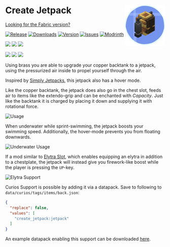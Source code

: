 [KOTLIN_FORGE]: https://www.curseforge.com/minecraft/mc-mods/kotlin-for-forge
[KOTLIN_FABRIC]: https://www.curseforge.com/minecraft/mc-mods/fabric-language-kotlin
[CREATE_FORGE]: https://www.curseforge.com/minecraft/mc-mods/create
[CREATE_FABRIC]: https://www.curseforge.com/minecraft/mc-mods/create-fabric
[ISSUES]: https://github.com/PssbleTrngle/CreateJetpack/issues
[DOWNLOAD]: https://www.curseforge.com/minecraft/mc-mods/create-jetpack/files
[CURSEFORGE]: https://www.curseforge.com/minecraft/mc-mods/create-jetpack
[MODRINTH]: https://modrinth.com/mod/create-jetpack

# Create Jetpack <!-- modrinth_exclude.start --> <img src="https://raw.githubusercontent.com/PssbleTrngle/CreateJetpack/1.19.x/src/main/resources/assets/create_jetpack/icon.png" align="right" height="128" />

[Looking for the Fabric version?](https://github.com/PssbleTrngle/CreateJetpack-Fabric)

[![Release](https://img.shields.io/github/v/release/PssbleTrngle/CreateJetpack?label=Version&sort=semver)][DOWNLOAD]
[![Downloads](https://cf.way2muchnoise.eu/full_655608_downloads.svg)][CURSEFORGE]
[![Version](https://cf.way2muchnoise.eu/versions/655608.svg)][DOWNLOAD]
[![Issues](https://img.shields.io/github/issues/PssbleTrngle/CreateJetpack?label=Issues)][ISSUES]
[![Modrinth](https://img.shields.io/modrinth/dt/UbFnAd4l?color=green&logo=modrinth&logoColor=green)][MODRINTH]
<!-- modrinth_exclude.end -->

[![](https://img.shields.io/badge/FORGE%20%20REQUIRES-1e2a41?labelColor=gray&style=for-the-badge)][KOTLIN_FORGE]
[![](https://img.shields.io/badge/KOTLIN%20FOR%20FORGE-blue?logo=kotlin&labelColor=gray&style=for-the-badge)][KOTLIN_FORGE]
[![](https://img.shields.io/badge/CREATE-ae7c38?logo=curseforge&labelColor=gray&style=for-the-badge)][CREATE_FORGE]

[![](https://img.shields.io/badge/FABRIC%20REQUIRES-c6bca5?labelColor=gray&style=for-the-badge)][KOTLIN_FABRIC]
[![](https://img.shields.io/badge/FABRIC%20LANGUAGE%20KOTLIN-blue?logo=kotlin&labelColor=gray&style=for-the-badge)][KOTLIN_FABRIC]
[![](https://img.shields.io/badge/CREATE%20FABRIC-ae7c38?logo=curseforge&labelColor=gray&style=for-the-badge)][CREATE_FABRIC]

Using brass you are able to upgrade your copper backtank to a jetpack, 
using the pressurized air inside to propel yourself through the air.

Inspired by [Simply Jetpacks](https://www.curseforge.com/minecraft/mc-mods/simply-jetpacks-2),
this jetpack also has a hover mode.

Like the copper backtank, the jetpack does also go in the chest slot, 
feeds air to items like the extendo-grip and can be enchanted with _Capacity_.
Just like the backtank it is charged by placing it down and supplying it with rotational force.

![Usage](https://raw.githubusercontent.com/PssbleTrngle/CreateJetpack/1.19.x/screenshots/usage.png)

When underwater while sprint-swimming, the jetpack boosts your swimming speed.
Additionally, the hover-mode prevents you from floating downwards.

![Underwater Usage](https://raw.githubusercontent.com/PssbleTrngle/CreateJetpack/1.19.x/screenshots/underwater.png)

If a mod similar to [Elytra Slot](https://github.com/illusivesoulworks/elytraslot), 
which enables equipping an elytra in addition to a chestplate, 
the jetpack will instead give you firework-like boost while the player is pressing the `UP`-key.

![Elytra Support](https://raw.githubusercontent.com/PssbleTrngle/CreateJetpack/1.19.x/screenshots/elytra.png)

Curios Support is possible by adding it via a datapack. Save to following to `data/curios/tags/items/back.json`:

```json
{
  "replace": false,
  "values": [
    "create_jetpack:jetpack"
  ]
}
```

An example datapack enabling this support can be downloaded [here](https://github.com/PssbleTrngle/CreateJetpack/raw/1.20.x/curios_support_datapack.zip).